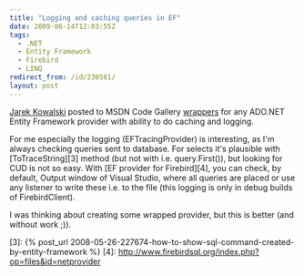 ```yaml
---
title: "Logging and caching queries in EF"
date: 2009-06-14T12:03:55Z
tags:
  - .NET
  - Entity Framework
  - Firebird
  - LINQ
redirect_from: /id/230581/
layout: post
---
```

[Jarek Kowalski][1] posted to MSDN Code Gallery [wrappers][2] for any ADO.NET Entity Framework provider with ability to do caching and logging.

For me especially the logging (EFTracingProvider) is interesting, as I'm always checking queries sent to database. For selects it's plausible with [ToTraceString][3] method (but not with i.e. query.First()), but looking for CUD is not so easy. With [EF provider for Firebird][4], you can check, by default, Output window of Visual Studio, where all queries are placed or use any listener to write these i.e. to the file (this logging is only in debug builds of FirebirdClient).

I was thinking about creating some wrapped provider, but this is better (and without work ;)).

[1]: http://blogs.msdn.com/jkowalski/archive/2009/06/11/tracing-and-caching-in-entity-framework-available-on-msdn-code-gallery.aspx
[2]: http://code.msdn.com/EFProviderWrappers
[3]: {% post_url 2008-05-26-227674-how-to-show-sql-command-created-by-entity-framework %}
[4]: http://www.firebirdsql.org/index.php?op=files&id=netprovider
